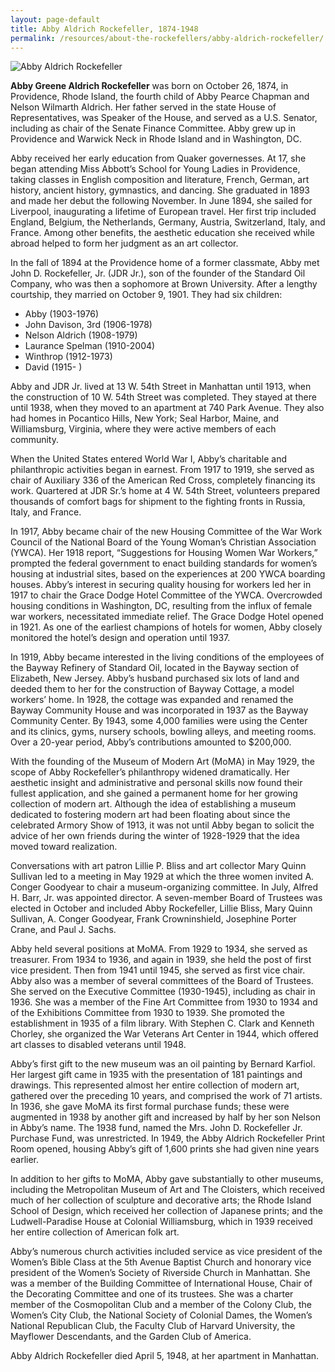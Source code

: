 ```yaml
---
layout: page-default
title: Abby Aldrich Rockefeller, 1874-1948
permalink: /resources/about-the-rockefellers/abby-aldrich-rockefeller/
---
```


<div class="bio-page-image"><img alt="Abby Aldrich Rockefeller" src="{{site.baseurl}}/assets/img/04_abbyaldrichrockefeller.png"/></div>

**Abby Greene Aldrich Rockefeller** was born on October 26, 1874, in Providence, Rhode Island, the fourth child of Abby Pearce Chapman and Nelson Wilmarth Aldrich. Her father served in the state House of Representatives, was Speaker of the House, and served as a U.S. Senator, including as chair of the Senate Finance Committee. Abby grew up in Providence and Warwick Neck in Rhode Island and in Washington, DC.   

Abby received her early education from Quaker governesses. At 17, she began attending Miss Abbott’s School for Young Ladies in Providence, taking classes in English composition and literature, French, German, art history, ancient history, gymnastics, and dancing. She graduated in 1893 and made her debut the following November. In June 1894, she sailed for Liverpool, inaugurating a lifetime of European travel. Her first trip included England, Belgium, the Netherlands, Germany, Austria, Switzerland, Italy, and France. Among other benefits, the aesthetic education she received while abroad helped to form her judgment as an art collector.

In the fall of 1894 at the Providence home of a former classmate, Abby met John D. Rockefeller, Jr. (JDR Jr.), son of the founder of the Standard Oil Company, who was then a sophomore at Brown University. After a lengthy courtship, they married on October 9, 1901. They had six children:

*   Abby (1903-1976)
*   John Davison, 3rd (1906-1978)
*   Nelson Aldrich (1908-1979)
*   Laurance Spelman (1910-2004)
*   Winthrop (1912-1973)
*   David (1915- )

Abby and JDR Jr. lived at 13 W. 54th Street in Manhattan until 1913, when the construction of 10 W. 54th Street was completed. They stayed at there until 1938, when they moved to an apartment at 740 Park Avenue. They also had homes in Pocantico Hills, New York; Seal Harbor, Maine, and Williamsburg, Virginia, where they were active members of each community.

When the United States entered World War I, Abby’s charitable and philanthropic activities began in earnest. From 1917 to 1919, she served as chair of Auxiliary 336 of the American Red Cross, completely financing its work. Quartered at JDR Sr.’s home at 4 W. 54th Street, volunteers prepared thousands of comfort bags for shipment to the fighting fronts in Russia, Italy, and France.

In 1917, Abby became chair of the new Housing Committee of the War Work Council of the National Board of the Young Woman’s Christian Association (YWCA). Her 1918 report, “Suggestions for Housing Women War Workers,” prompted the federal government to enact building standards for women’s housing at industrial sites, based on the experiences at 200 YWCA boarding houses. Abby’s interest in securing quality housing for workers led her in 1917 to chair the Grace Dodge Hotel Committee of the YWCA. Overcrowded housing conditions in Washington, DC, resulting from the influx of female war workers, necessitated immediate relief. The Grace Dodge Hotel opened in 1921. As one of the earliest champions of hotels for women, Abby closely monitored the hotel’s design and operation until 1937.

In 1919, Abby became interested in the living conditions of the employees of the Bayway Refinery of Standard Oil, located in the Bayway section of Elizabeth, New Jersey. Abby’s husband purchased six lots of land and deeded them to her for the construction of Bayway Cottage, a model workers’ home. In 1928, the cottage was expanded and renamed the Bayway Community House and was incorporated in 1937 as the Bayway Community Center. By 1943, some 4,000 families were using the Center and its clinics, gyms, nursery schools, bowling alleys, and meeting rooms. Over a 20-year period, Abby’s contributions amounted to $200,000.

With the founding of the Museum of Modern Art (MoMA) in May 1929, the scope of Abby Rockefeller’s philanthropy widened dramatically. Her aesthetic insight and administrative and personal skills now found their fullest application, and she gained a permanent home for her growing collection of modern art. Although the idea of establishing a museum dedicated to fostering modern art had been floating about since the celebrated Armory Show of 1913, it was not until Abby began to solicit the advice of her own friends during the winter of 1928-1929 that the idea moved toward realization.

Conversations with art patron Lillie P. Bliss and art collector Mary Quinn Sullivan led to a meeting in May 1929 at which the three women invited A. Conger Goodyear to chair a museum-organizing committee. In July, Alfred H. Barr, Jr. was appointed director. A seven-member Board of Trustees was elected in October and included Abby Rockefeller, Lillie Bliss, Mary Quinn Sullivan, A. Conger Goodyear, Frank Crowninshield, Josephine Porter Crane, and Paul J. Sachs.

Abby held several positions at MoMA. From 1929 to 1934, she served as treasurer. From 1934 to 1936, and again in 1939, she held the post of first vice president. Then from 1941 until 1945, she served as first vice chair. Abby also was a member of several committees of the Board of Trustees. She served on the Executive Committee (1930-1945), including as chair in 1936. She was a member of the Fine Art Committee from 1930 to 1934 and of the Exhibitions Committee from 1930 to 1939. She promoted the establishment in 1935 of a film library. With Stephen C. Clark and Kenneth Chorley, she organized the War Veterans Art Center in 1944, which offered art classes to disabled veterans until 1948.

Abby’s first gift to the new museum was an oil painting by Bernard Karfiol. Her largest gift came in 1935 with the presentation of 181 paintings and drawings. This represented almost her entire collection of modern art, gathered over the preceding 10 years, and comprised the work of 71 artists. In 1936, she gave MoMA its first formal purchase funds; these were augmented in 1938 by another gift and increased by half by her son Nelson in Abby’s name. The 1938 fund, named the Mrs. John D. Rockefeller Jr. Purchase Fund, was unrestricted. In 1949, the Abby Aldrich Rockefeller Print Room opened, housing Abby’s gift of 1,600 prints she had given nine years earlier.

In addition to her gifts to MoMA, Abby gave substantially to other museums, including the Metropolitan Museum of Art and The Cloisters, which received much of her collection of sculpture and decorative arts; the Rhode Island School of Design, which received her collection of Japanese prints; and the Ludwell-Paradise House at Colonial Williamsburg, which in 1939 received her entire collection of American folk art.

Abby’s numerous church activities included service as vice president of the Women’s Bible Class at the 5th Avenue Baptist Church and honorary vice president of the Women’s Society of Riverside Church in Manhattan. She was a member of the Building Committee of International House, Chair of the Decorating Committee and one of its trustees. She was a charter member of the Cosmopolitan Club and a member of the Colony Club, the Women’s City Club, the National Society of Colonial Dames, the Women’s National Republican Club, the Faculty Club of Harvard University, the Mayflower Descendants, and the Garden Club of America.

Abby Aldrich Rockefeller died April 5, 1948, at her apartment in Manhattan.
